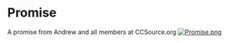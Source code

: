 # Promise
A promise from Andrew and all members at CCSource.org
[![Promise.png](Promise.png)](Promise.pdf)
